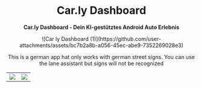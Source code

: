 <div align="center" style="text-align: center;">

<h1>Car.ly Dashboard</h1>
<p>
  <b>Car.ly Dashboard - Dein KI-gestütztes Android Auto Erlebnis</b>
</p>
![Car ly Dashboard (1)](https://github.com/user-attachments/assets/bc7b2a8b-a056-45ec-abe9-7352269028e3)

<p>This is a german app hat only works with german street signs. You can use the lane assistant but signs will not be recognized</p>

<table>
  <tr>
    <td><img src="https://github.com/user-attachments/assets/a1318b67-4947-46c9-91a0-300ce15822c6" ></img></td>
    <td><img src="https://github.com/user-attachments/assets/42865c6c-402e-401b-a196-9e9887372902" ></img></td>
  </tr>
</table>
